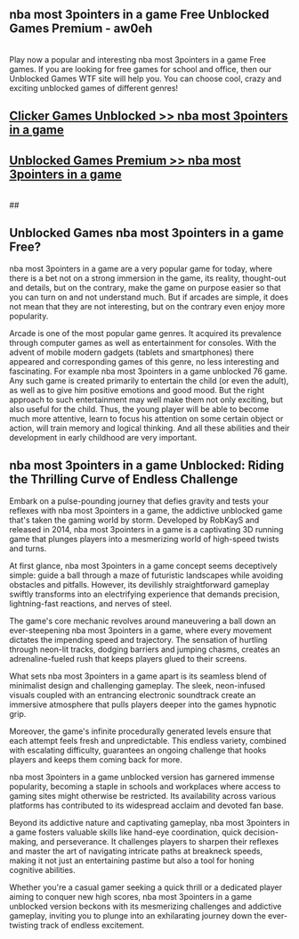 ## nba most 3pointers in a game Free Unblocked Games Premium - aw0eh <br>
<br>
Play now a popular and interesting nba most 3pointers in a game Free games. If you are looking for free games for school and office, then our Unblocked Games WTF site will help you. You can choose cool, crazy and exciting unblocked games of different genres!


##  [Clicker Games Unblocked >> nba most 3pointers in a game](http://freeplayer.one?title=nba_most_3pointers_in_a_game&ref=04)

##  [Unblocked Games Premium >> nba most 3pointers in a game](http://freeplayer.one?title=nba_most_3pointers_in_a_game&ref=04)
  <br>
  ##



## Unblocked Games nba most 3pointers in a game Free?

nba most 3pointers in a game are a very popular game for today, where there is a bet not on a strong immersion in the game, its reality, thought-out and details, but on the contrary, make the game on purpose easier so that you can turn on and not understand much. But if arcades are simple, it does not mean that they are not interesting, but on the contrary even enjoy more popularity.

Arcade is one of the most popular game genres. It acquired its prevalence through computer games as well as entertainment for consoles. With the advent of mobile modern gadgets (tablets and smartphones) there appeared and corresponding games of this genre, no less interesting and fascinating. For example nba most 3pointers in a game unblocked 76 game. Any such game is created primarily to entertain the child (or even the adult), as well as to give him positive emotions and good mood. But the right approach to such entertainment may well make them not only exciting, but also useful for the child. Thus, the young player will be able to become much more attentive, learn to focus his attention on some certain object or action, will train memory and logical thinking. And all these abilities and their development in early childhood are very important.

##  nba most 3pointers in a game Unblocked: Riding the Thrilling Curve of Endless Challenge

Embark on a pulse-pounding journey that defies gravity and tests your reflexes with nba most 3pointers in a game, the addictive unblocked game that's taken the gaming world by storm. Developed by RobKayS and released in 2014, nba most 3pointers in a game is a captivating 3D running game that plunges players into a mesmerizing world of high-speed twists and turns.

At first glance, nba most 3pointers in a game concept seems deceptively simple: guide a ball through a maze of futuristic landscapes while avoiding obstacles and pitfalls. However, its devilishly straightforward gameplay swiftly transforms into an electrifying experience that demands precision, lightning-fast reactions, and nerves of steel.

The game's core mechanic revolves around maneuvering a ball down an ever-steepening nba most 3pointers in a game, where every movement dictates the impending speed and trajectory. The sensation of hurtling through neon-lit tracks, dodging barriers and jumping chasms, creates an adrenaline-fueled rush that keeps players glued to their screens.

What sets nba most 3pointers in a game apart is its seamless blend of minimalist design and challenging gameplay. The sleek, neon-infused visuals coupled with an entrancing electronic soundtrack create an immersive atmosphere that pulls players deeper into the games hypnotic grip.

Moreover, the game's infinite procedurally generated levels ensure that each attempt feels fresh and unpredictable. This endless variety, combined with escalating difficulty, guarantees an ongoing challenge that hooks players and keeps them coming back for more.

nba most 3pointers in a game unblocked version has garnered immense popularity, becoming a staple in schools and workplaces where access to gaming sites might otherwise be restricted. Its availability across various platforms has contributed to its widespread acclaim and devoted fan base.

Beyond its addictive nature and captivating gameplay, nba most 3pointers in a game fosters valuable skills like hand-eye coordination, quick decision-making, and perseverance. It challenges players to sharpen their reflexes and master the art of navigating intricate paths at breakneck speeds, making it not just an entertaining pastime but also a tool for honing cognitive abilities.

Whether you're a casual gamer seeking a quick thrill or a dedicated player aiming to conquer new high scores, nba most 3pointers in a game unblocked version beckons with its mesmerizing challenges and addictive gameplay, inviting you to plunge into an exhilarating journey down the ever-twisting track of endless excitement.